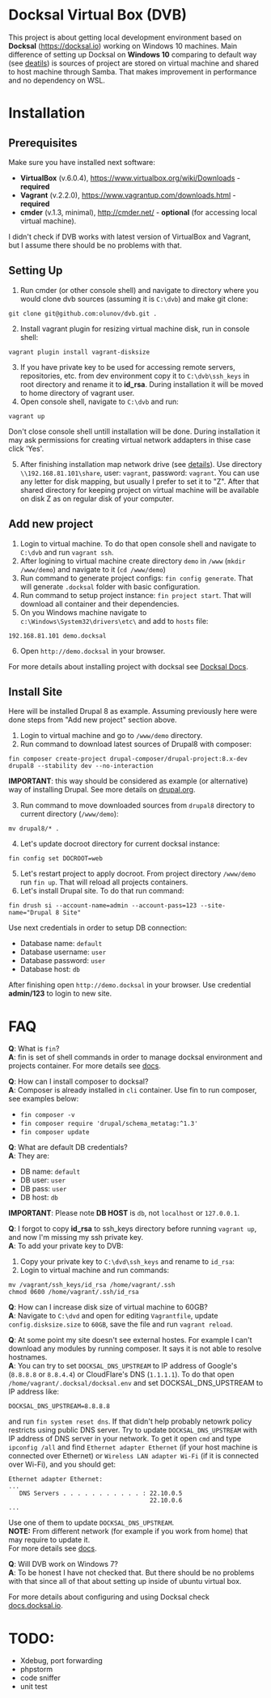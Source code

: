 # Docksal Virtual Box (DVB)
This project is about getting local development environment based on **Docksal** (https://docksal.io) working on Windows 10 machines. Main difference of setting up Docksal on **Windows 10** comparing to default way (see [deatils](https://docs.docksal.io/getting-started/setup/#install-windows)) is sources of project are stored on virtual machine and shared to host machine through Samba. That makes improvement in performance and no dependency on WSL.

# Installation
## Prerequisites
Make sure you have installed next software:
 - **VirtualBox** (v.6.0.4), https://www.virtualbox.org/wiki/Downloads - **required**
 - **Vagrant** (v.2.2.0), https://www.vagrantup.com/downloads.html - **required**
 - **cmder** (v.1.3, minimal), http://cmder.net/ - **optional** (for accessing local virtual machine).
 
 I didn't check if DVB works with latest version of VirtualBox and Vagrant, but I assume there should be no problems with that.

## Setting Up
1. Run cmder (or other console shell) and navigate to directory where you would clone dvb sources (assuming it is `C:\dvb`) and make git clone: 
```
git clone git@github.com:olunov/dvb.git .
```
2. Install vagrant plugin for resizing virtual machine disk, run in console shell:
```
vagrant plugin install vagrant-disksize
```
3. If you have private key to be used for accessing remote servers, repositories, etc. from dev environment copy it to `C:\dvb\ssh_keys` in root directory and rename it to **id_rsa**. During installation it will be moved to home directory of vagrant user.
4. Open console shell, navigate to `C:\dvb` and run:
```
vagrant up
```
Don't close console shell untill installation will be done. During installation it may ask permissions for creating virtual network addapters in thise case click 'Yes'.

5. After finishing installation map network drive (see [details](https://support.microsoft.com/en-us/help/4026635/windows-map-a-network-drive)). Use directory `\\192.168.81.101\share`, user: `vagrant`, password: `vagrant`. You can use any letter for disk mapping, but usually I prefer to set it to "Z". After that shared directory for keeping project on virtual machine will be available on disk Z as on regular disk of your computer.

## Add new project
1. Login to virtual machine. To do that open console shell and navigate to `C:\dvb` and run `vagrant ssh`.
2. After logining to virtual machine create directory `demo` in `/www` (`mkdir /www/demo`) and navigate to it (`cd /www/demo`)
3. Run command to generate project configs: `fin config generate`. That will generate `.docksal` folder with basic configuration.
4. Run command to setup project instance: `fin project start`. That will download all container and their dependencies. 
5. On you Windows machine navigate to `c:\Windows\System32\drivers\etc\` and add to `hosts` file:
```
192.168.81.101 demo.docksal
```
6. Open `http://demo.docksal` in your browser.

For more details about installing project with docksal see [Docksal Docs](https://docs.docksal.io/getting-started/project-setup/).

## Install Site
Here will be installed Drupal 8 as example. Assuming previously here were done steps from "Add new project" section above.

1. Login to virtual machine and go to `/www/demo` directory.
2. Run command to download latest sources of Drupal8 with composer:
```
fin composer create-project drupal-composer/drupal-project:8.x-dev drupal8 --stability dev --no-interaction
```

**IMPORTANT**: this way should be considered as example (or alternative) way of installing Drupal. See more details on [drupal.org](https://www.drupal.org/docs/develop/using-composer/using-composer-to-install-drupal-and-manage-dependencies#download-core).

3. Run command to move downloaded sources from `drupal8` directory to current directory (`/www/demo`):
```
mv drupal8/* .
```
4. Let's update docroot directory for current docksal instance:
```
fin config set DOCROOT=web
```
5. Let's restart project to apply docroot. From project directory `/www/demo` run `fin up`. That will reload all projects containers.
6. Let's install Drupal site. To do that run command:
```
fin drush si --account-name=admin --account-pass=123 --site-name="Drupal 8 Site"
```
Use next credentials in order to setup DB connection:
- Database name: `default`
- Database username: `user` 
- Database password: `user`
- Database host: `db`

After finishing open `http://demo.docksal` in your browser. Use credential **admin/123** to login to new site. 

# FAQ
**Q**: What is `fin`?  
**A**: fin is set of shell commands in order to manage docksal environment and projects container. For more details see [docs](https://docs.docksal.io/fin/fin/).

**Q**: How can I install composer to docksal?  
**A**: Composer is already installed in `cli` container. Use fin to run composer, see examples below:
- `fin composer -v`
- `fin composer require 'drupal/schema_metatag:^1.3'`
- `fin composer update`

**Q**: What are default DB credentials?  
**A**: They are:
- DB name: `default`
- DB user: `user` 
- DB pass: `user`
- DB host: `db`

**IMPORTANT**: Please note **DB HOST** is `db`, not `localhost` or `127.0.0.1`.

**Q**: I forgot to copy **id_rsa** to ssh_keys directory before running `vagrant up`, and now I'm missing my ssh private key.  
**A**: To add your private key to DVB:  
1. Copy your private key to `C:\dvd\ssh_keys` and rename to `id_rsa`:
2. Login to virtual machine and run commands:
```
mv /vagrant/ssh_keys/id_rsa /home/vagrant/.ssh 
chmod 0600 /home/vagrant/.ssh/id_rsa
```

**Q**: How can I increase disk size of virtual machine to 60GB?  
**A**: Navigate to `C:\dvd` and open for editing `Vagrantfile`, update `config.disksize.size` to `60GB`, save the file and run `vagrant reload`.

**Q**: At some point my site doesn't see external hostes. For example I can't download any modules by running composer. It says it is not able to resolve hostnames.  
**A**: You can try to set `DOCKSAL_DNS_UPSTREAM` to IP address of Google's  (`8.8.8.8` or `8.8.4.4`) or CloudFlare's DNS (`1.1.1.1`). To do that open `/home/vagrant/.docksal/docksal.env` and set DOCKSAL_DNS_UPSTREAM to IP address like:
```
DOCKSAL_DNS_UPSTREAM=8.8.8.8
```
and run `fin system reset dns`. If that didn't help probably netowrk policy restricts using public DNS server. Try to update `DOCKSAL_DNS_UPSTREAM` with IP address of DNS server in your network. To get it open `cmd` and type `ipconfig /all` and find `Ethernet adapter Ethernet` (if your host machine is connected over Ethernet) or `Wireless LAN adapter Wi-Fi` (if it is connected over Wi-Fi), and you should get:
```
Ethernet adapter Ethernet:
...
   DNS Servers . . . . . . . . . . . : 22.10.0.5
                                       22.10.0.6
...
```
Use one of them to update `DOCKSAL_DNS_UPSTREAM`.  
**NOTE:** From different network (for example if you work from home) that may require to update it.  
For more details see [docs](https://docs.docksal.io/core/system-dns/#override-the-default-upstream-dns-settings).

**Q**: Will DVB work on Windows 7?  
**A**: To be honest I have not checked that. But there should be no problems with that since all of that about setting up inside of ubuntu virtual box.

For more details about configuring and using Docksal check [docs.docksal.io](https://docs.docksal.io/).

# TODO:
- Xdebug, port forwarding
- phpstorm
- code sniffer
- unit test